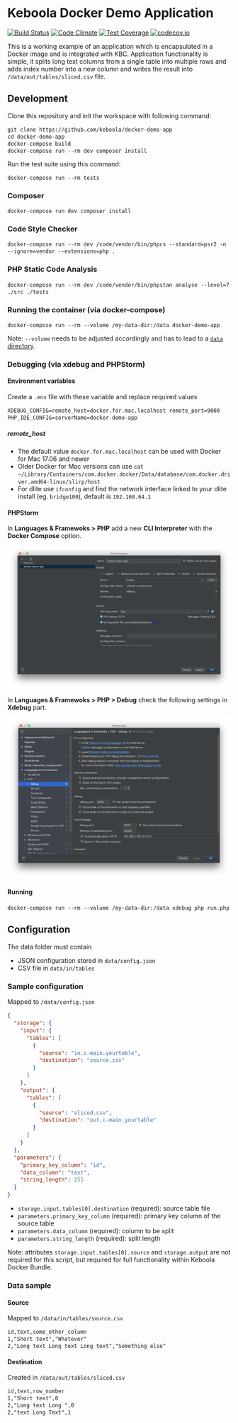 # Keboola Docker Demo Application

[![Build Status](https://travis-ci.org/keboola/docker-demo-app.svg?branch=master)](https://travis-ci.org/keboola/docker-demo-app) [![Code Climate](https://codeclimate.com/github/keboola/docker-demo-app/badges/gpa.svg)](https://codeclimate.com/github/keboola/docker-demo-app) [![Test Coverage](https://codeclimate.com/github/keboola/docker-demo-app/badges/coverage.svg)](https://codeclimate.com/github/keboola/docker-demo-app/coverage) [![codecov.io](http://codecov.io/github/keboola/docker-demo-app/coverage.svg?branch=master)](http://codecov.io/github/keboola/docker-demo-app?branch=master)

This is a working example of an application which is encapsulated in a Docker image and is integrated with KBC. Application functionality is simple, it splits long text columns from a single table into multiple rows and adds index number into a new column and writes the result into `/data/out/tables/sliced.csv` file.

## Development
 
Clone this repository and init the workspace with following command:

```
git clone https://github.com/keboola/docker-demo-app
cd docker-demo-app
docker-compose build
docker-compose run --rm dev composer install
```

Run the test suite using this command:

```
docker-compose run --rm tests
```

### Composer

```
docker-compose run dev composer install
```

### Code Style Checker
```
docker-compose run --rm dev /code/vendor/bin/phpcs --standard=psr2 -n --ignore=vendor --extensions=php .
```

### PHP Static Code Analysis

```
docker-compose run --rm dev /code/vendor/bin/phpstan analyse --level=7 ./src ./tests
```

### Running the container (via docker-compose)

```
docker-compose run --rm --volume /my-data-dir:/data docker-demo-app
```

Note: `--volume` needs to be adjusted accordingly and has to lead to a [`data` directory](http://developers.keboola.com/extend/common-interface/).

### Debugging (via xdebug and PHPStorm)

#### Environment variables

Create a `.env` file with these variable and replace required values

```
XDEBUG_CONFIG=remote_host=docker.for.mac.localhost remote_port=9000
PHP_IDE_CONFIG=serverName=docker-demo-app
```
##### remote_host

 - The default value `docker.for.mac.localhost` can be used with Docker for Mac 17.06 and newer
 - Older Docker for Mac versions can use `cat ~/Library/Containers/com.docker.docker/Data/database/com.docker.driver.amd64-linux/slirp/host`
 - For dlite use `ifconfig` and find the network interface linked to your dlite install (eg. `bridge100`), default is `192.168.64.1` 

#### PHPStorm

In **Languages & Framewoks > PHP** add a new **CLI Interpreter** with the **Docker Compose** option.

![New CLI Interpreter](./docs/phpstorm-cli-interpreter.png)

In **Languages & Framewoks > PHP > Debug** check the following settings in **Xdebug** part.

![Debug](./docs/phpstorm-debug.png)

#### Running

```
docker-compose run --rm --volume /my-data-dir:/data xdebug php run.php
```

## Configuration

The data folder must contain 

 - JSON configuration stored in `data/config.json`
 - CSV file in `data/in/tables` 

### Sample configuration
Mapped to `/data/config.json` 

```json
{
  "storage": {
    "input": {
      "tables": [
        {
          "source": "in.c-main.yourtable",
          "destination": "source.csv"
        }
      ]
    },
    "output": {
      "tables": [
        {
          "source": "sliced.csv",
          "destination": "out.c-main.yourtable"
        }
      ]
    }
  },
  "parameters": {
    "primary_key_column": "id",
    "data_column": "text",
    "string_length": 255
  }
}
```

 - `storage.input.tables[0].destination` (required): source table file
 - `parameters.primary_key_column` (required): primary key column of the source table
 - `parameters.data_column` (required): column to be split
 - `parameters.string_length` (required): split length

Note: attributes `storage.input.tables[0].source` and `storage.output` are not required for this script, but required for full functionality within Keboola Docker Bundle.


### Data sample

#### Source
Mapped to `/data/in/tables/source.csv`

```
id,text,some_other_column
1,"Short text","Whatever"
2,"Long text Long text Long text","Something else"
```

#### Destination
Created in `/data/out/tables/sliced.csv`


```
id,text,row_number
1,"Short text",0
2,"Long text Long ",0
2,"text Long Text",1

```
